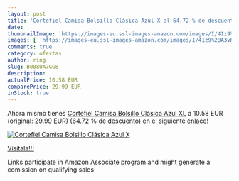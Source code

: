 ```yaml
---
layout: post
title: 'Cortefiel Camisa Bolsillo Clásica Azul X al 64.72 % de descuento'
date: 
thumbnailImage: 'https://images-eu.ssl-images-amazon.com/images/I/41z9%2BA3vKIL._SL200_.jpg'
images: [ 'https://images-eu.ssl-images-amazon.com/images/I/41z9%2BA3vKIL._SL200_.jpg' ]
comments: true
category: ofertas
author: ring
slug: B008UA7GG8
description:
actualPrice: 10.58 EUR
comparePrice: 29.99 EUR
inStock: true
---
```


Ahora mismo tienes [Cortefiel Camisa Bolsillo Clásica Azul XL](https://www.amazon.es/dp/B008UA7GG8/?tag=tolees-21) a 10.58 EUR (original: 29.99 EUR) (64.72 %  de descuento) en el siguiente enlace!

[![Cortefiel Camisa Bolsillo Clásica Azul X](https://images-eu.ssl-images-amazon.com/images/I/41z9%2BA3vKIL._SL200_.jpg)](https://www.amazon.es/dp/B008UA7GG8/?tag=tolees-21)

[Visítala!!!](https://www.amazon.es/dp/B008UA7GG8/?tag=tolees-21)

Links participate in Amazon Associate program and might generate a comission on qualifying sales
